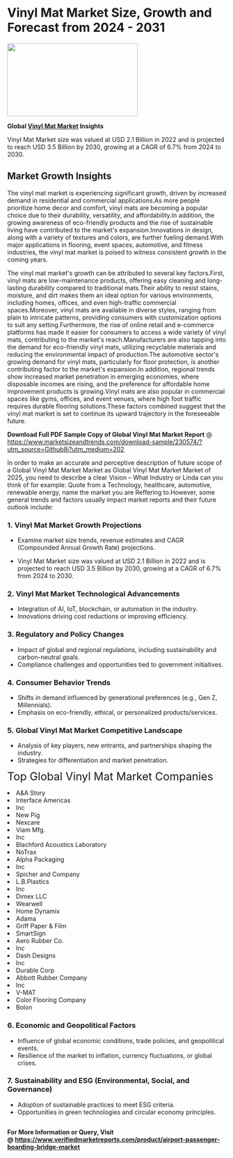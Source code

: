 <H1>Vinyl Mat Market Size, Growth and Forecast from 2024 - 2031</H1><img class="aligncenter size-medium wp-image-584254" src="https://thirdeyenews.in/wp-content/uploads/2024/09/Global-Market-Research-300x168.jpeg" alt="" width="300" height="168" /><p><strong>Global&nbsp;<a href="https://www.marketsizeandtrends.com/download-sample/230574/?utm_source=Github8j?utm_medium=202">Vinyl Mat Market</a> Insights</strong></p><p>Vinyl Mat Market size was valued at USD 2.1 Billion in 2022 and is projected to reach USD 3.5 Billion by 2030, growing at a CAGR of 6.7% from 2024 to 2030.</p><p><h2>Market Growth Insights</h2> <p>The vinyl mat market is experiencing significant growth, driven by increased demand in residential and commercial applications.As more people prioritize home decor and comfort, vinyl mats are becoming a popular choice due to their durability, versatility, and affordability.In addition, the growing awareness of eco-friendly products and the rise of sustainable living have contributed to the market's expansion.Innovations in design, along with a variety of textures and colors, are further fueling demand.With major applications in flooring, event spaces, automotive, and fitness industries, the vinyl mat market is poised to witness consistent growth in the coming years.</p> <p>The vinyl mat market's growth can be attributed to several key factors.First, vinyl mats are low-maintenance products, offering easy cleaning and long-lasting durability compared to traditional mats.Their ability to resist stains, moisture, and dirt makes them an ideal option for various environments, including homes, offices, and even high-traffic commercial spaces.Moreover, vinyl mats are available in diverse styles, ranging from plain to intricate patterns, providing consumers with customization options to suit any setting.Furthermore, the rise of online retail and e-commerce platforms has made it easier for consumers to access a wide variety of vinyl mats, contributing to the market's reach.Manufacturers are also tapping into the demand for eco-friendly vinyl mats, utilizing recyclable materials and reducing the environmental impact of production.The automotive sector's growing demand for vinyl mats, particularly for floor protection, is another contributing factor to the market's expansion.In addition, regional trends show increased market penetration in emerging economies, where disposable incomes are rising, and the preference for affordable home improvement products is growing.Vinyl mats are also popular in commercial spaces like gyms, offices, and event venues, where high foot traffic requires durable flooring solutions.These factors combined suggest that the vinyl mat market is set to continue its upward trajectory in the foreseeable future.</p> <p><span class=""><strong>Download Full PDF Sample Copy of Global Vinyl Mat Market Report</strong> @ <a href="https://www.marketsizeandtrends.com/download-sample/230574/?utm_source=Github8j?utm_medium=202" target="_blank">https://www.marketsizeandtrends.com/download-sample/230574/?utm_source=Github8j?utm_medium=202</a></span></p><p>In order to make an accurate and perceptive description of future scope of a Global&nbsp;Vinyl Mat Market Market as Global&nbsp;Vinyl Mat Market Market of 2025, you need to describe a clear Vision &ndash; What Industry or Linda can you think of for example: Quote from a Technology, healthcare, automotive, renewable energy, name the market you are Reffering to.However, some general trends and factors usually impact market reports and their future outlook include:</p><h3>1.&nbsp;<strong>Vinyl Mat Market Growth Projections</strong></h3><ul><li>Examine market size trends, revenue estimates and CAGR (Compounded Annual Growth Rate) projections.</li><li><p>Vinyl Mat Market size was valued at USD 2.1 Billion in 2022 and is projected to reach USD 3.5 Billion by 2030, growing at a CAGR of 6.7% from 2024 to 2030.</p></li></ul><h3>2.&nbsp;<strong>Vinyl Mat Market Technological Advancements</strong></h3><ul><li>Integration of AI, IoT, blockchain, or automation in the industry.</li><li>Innovations driving cost reductions or improving efficiency.</li></ul><h3>3.&nbsp;<strong>Regulatory and Policy Changes</strong></h3><ul><li>Impact of global and regional regulations, including sustainability and carbon-neutral goals.</li><li>Compliance challenges and opportunities tied to government initiatives.</li></ul><h3>4.&nbsp;<strong>Consumer Behavior Trends</strong></h3><ul><li>Shifts in demand influenced by generational preferences (e.g., Gen Z, Millennials).</li><li>Emphasis on eco-friendly, ethical, or personalized products/services.</li></ul><h3>5.&nbsp;<strong>Global Vinyl Mat Market Competitive Landscape</strong></h3><ul><li>Analysis of key players, new entrants, and partnerships shaping the industry.</li><li>Strategies for differentiation and market penetration.</li></ul><p data-pm-slice="1 1 []"><span style="color: inherit; font-family: inherit; font-size: 25px;">Top Global Vinyl Mat Market Companies</span></p><div class="" data-test-id=""><p><li>A&A Story</li><li> Interface Americas</li><li> Inc</li><li> New Pig</li><li> Nexcare</li><li> Viam Mfg.</li><li> Inc</li><li> Blachford Acoustics Laboratory</li><li> NoTrax</li><li> Alpha Packaging</li><li> Inc</li><li> Spicher and Company</li><li> L.B.Plastics</li><li> Inc</li><li> Dimex LLC</li><li> Wearwell</li><li> Home Dynamix</li><li> Adama</li><li> Griff Paper & Film</li><li> SmartSign</li><li> Aero Rubber Co.</li><li> Inc</li><li> Dash Designs</li><li> Inc</li><li> Durable Corp</li><li> Abbott Rubber Company</li><li> Inc</li><li> V-MAT</li><li> Color Flooring Company</li><li> Bolon</li></p></div><h3>6.&nbsp;<strong>Economic and Geopolitical Factors</strong></h3><ul><li>Influence of global economic conditions, trade policies, and geopolitical events.</li><li>Resilience of the market to inflation, currency fluctuations, or global crises.</li></ul><h3>7.&nbsp;<strong>Sustainability and ESG (Environmental, Social, and Governance)</strong></h3><ul><li>Adoption of sustainable practices to meet ESG criteria.</li><li>Opportunities in green technologies and circular economy principles.</li></ul><h2><strong style="font-size: 14px;">For More Information or Query, Visit @&nbsp;</strong><a style="background-color: #ffffff; font-size: 14px;" href="https://www.marketsizeandtrends.com/report/vinyl-mat-market/" target="_blank">https://www.verifiedmarketreports.com/product/airport-passenger-boarding-bridge-market</a></h2>